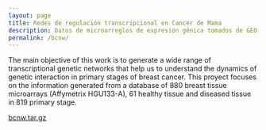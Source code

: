 ```yaml
---
layout: page
title: Redes de regulación transcripcional en Cancer de Mama
description: Datos de microarreglos de expresión génica tomados de GEO, transnormalizados y compatibilizados.
permalink: /bcnw/
---
```


The main objective of this work is to generate a wide range of
transcriptional genetic networks that help us to understand the
dynamics of genetic interaction in primary stages of breast cancer.
This proyect focuses on the information generated from a database of
880 breast tissue microarrays (Affymetrix HGU133-A), 61 healthy tissue
and diseased tissue in 819 primary stage.

<a href="#" onclick="register_download('bcnw.tar.gz')">bcnw.tar.gz</a>


